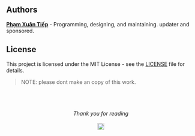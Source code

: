 ## Authors

[**Phạm Xuân Tiếp**](https://tiepz.com) - Programming, designing, and maintaining. updater and sponsored.

## License

This project is licensed under the MIT License - see the [LICENSE](https://github.com/tiepz-studio/plant/blob/master/LICENSE) file for details. 

> NOTE: please dont make an copy of this work.

<br><br>
<h6 align="center"><i>Thank you for reading</i>
<br><br><img src="https://raw.githubusercontent.com/tiepz-studio/plant/master/favicon.ico" width=18></h6>
